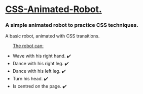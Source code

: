 <h1><ins>CSS-Animated-Robot.</ins></h1>
<h3>A simple animated robot to practice CSS techniques.</h3>
<p>A basic robot, animated with CSS transitions.</p>

<ul>
  <p><ins>The robot can:</ins></p>
  <li>Wave with his right hand.  ✔️</li>
  <li>Dance with his right leg.  ✔️</li>
  <li>Dance with his left leg.  ✔️</li>
  <li>Turn his head. ✔️ </li>
  <li>Is centred on the page.  ✔️</li>
</ul>
